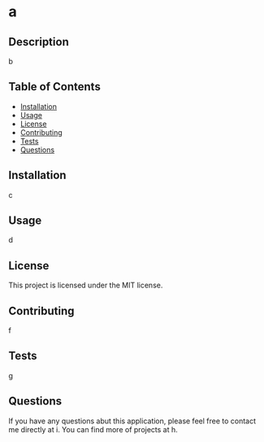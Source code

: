 # a

  ## Description
  b

  ## Table of Contents
  * [Installation](#installation)
  * [Usage](#usage)
  * [License](#license)
  * [Contributing](#contributing)
  * [Tests](#tests)
  * [Questions](#questions)

  ## Installation
  c

  ## Usage
  d

  ## License
  This project is licensed under the MIT license. 

  ## Contributing
  f

  ## Tests
  g

  ## Questions
  If you have any questions abut this application, please feel free to contact me directly at i. You can find more of projects at h.
